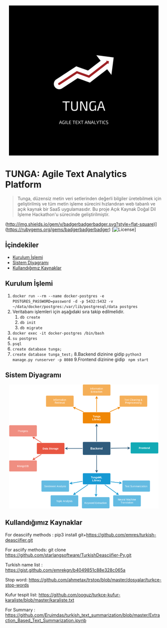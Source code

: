 <p align="center">
    <img src="images/tunga.png" width="480"\>
</p>

# TUNGA: Agile Text Analytics Platform
> Tunga, düzensiz metin veri setlerinden değerli bilgiler üretebilmek için geliştirilmiş ve tüm metin işleme sürecini 
hızlandıran web tabanlı ve açık kaynak bir SaaS uygulamasıdır. Bu proje Açık Kaynak Doğal Dil İşleme Hackathon'u sürecinde
geliştirilmiştir.

(http://img.shields.io/gem/v/badgerbadgerbadger.svg?style=flat-square)](https://rubygems.org/gems/badgerbadgerbadger) [![License](http://img.shields.io/:license-mit-blue.svg?style=flat-square)]

## İçindekiler
- [Kurulum İşlemi](#Kurulum-İşlemi)
- [Sistem Diyagramı](#Sistem-Diyagramı)
- [Kullandığımız Kaynaklar](#Kullandığımız-Kaynaklar)

## Kurulum İşlemi
1. ```docker run --rm --name docker-postgres -e POSTGRES_PASSWORD=password -d -p 5432:5432 -v ~/data/docker/postgres:/var/lib/postgresql/data postgres```
2. Veritabanı işlemleri için aşağıdaki sıra takip edilmelidir.
    1. ```db create```
    2. ```db init```
    3. ```db migrate```
3. ```docker exec -it docker-postgres /bin/bash```
4. ```su postgres```
5. ```psql```
6. ```create database tunga;```
7. ```create database tunga_test;```
8.Backend dizinine gidip ```python3 manage.py runserver -p 8080```
9.Frontend dizinine gidip ``` npm start```

## Sistem Diyagramı
<p align="center">
    <img src="images/tunga_system_diagram.png" width="480"\>
</p>

## Kullandığımız Kaynaklar
For deasciify methods : pip3 install git+https://github.com/emres/turkish-deasciifier.git

For asciify methods: git clone https://github.com/starlangsoftware/TurkishDeasciifier-Py.git

Turkish name list : https://gist.github.com/emrekgn/b4049851c88e328c065a

Stop word: https://github.com/ahmetax/trstop/blob/master/dosyalar/turkce-stop-words

Kufur tespit list: https://github.com/ooguz/turkce-kufur-karaliste/blob/master/karaliste.txt

For Summary : https://github.com/Eruimdas/turkish_text_summarization/blob/master/Extraction_Based_Text_Summarization.ipynb


